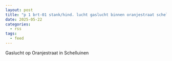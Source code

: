 ```yaml
---
layout: post
title: "p 1 brt-01 stank/hind. lucht gaslucht binnen oranjestraat schelluinen 187831"
date: 2025-05-22
categories: 
  - rss
tags: 
  - feed
---
```


Gaslucht op Oranjestraat in Schelluinen
